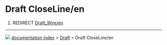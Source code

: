 # Draft CloseLine/en
1.  REDIRECT [Draft\_Wire/en](Draft_Wire/en.md)



---
![](images/Right_arrow.png) [documentation index](../README.md) > [Draft](Draft_Workbench.md) > Draft CloseLine/en
